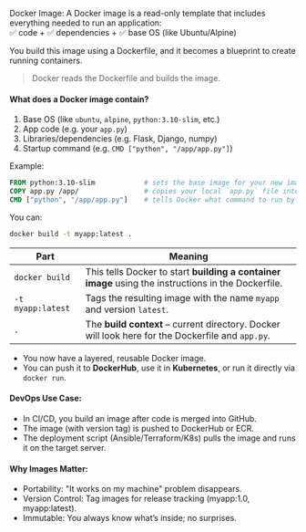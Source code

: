 Docker Image:
A Docker image is a read-only template that includes everything needed to run an application:  
✅ code + ✅ dependencies + ✅ base OS (like Ubuntu/Alpine)  

You build this image using a Dockerfile, and it becomes a blueprint to create running containers.
> Docker reads the Dockerfile and builds the image.

#### What does a Docker image contain?
1. Base OS (like `ubuntu`, `alpine`, `python:3.10-slim`, etc.)
2. App code (e.g. your `app.py`)
3. Libraries/dependencies (e.g. Flask, Django, numpy)
4. Startup command (e.g. `CMD ["python", "/app/app.py"]`)

Example:
```Dockerfile
FROM python:3.10-slim            # sets the base image for your new image.
COPY app.py /app/                # copies your local `app.py` file into the Docker image
CMD ["python", "/app/app.py"]    # tells Docker what command to run by default when the container starts
```
You can:
```bash
docker build -t myapp:latest .
```
| Part              | Meaning                                                                                             |
| ----------------- | --------------------------------------------------------------------------------------------------- |
| `docker build`    | This tells Docker to start **building a container image** using the instructions in the Dockerfile. |
| `-t myapp:latest` | Tags the resulting image with the name `myapp` and version `latest`.                                |
| `.`               | The **build context** – current directory. Docker will look here for the Dockerfile and `app.py`.   |

- You now have a layered, reusable Docker image.
- You can push it to **DockerHub**, use it in **Kubernetes**, or run it directly via `docker run`.

#### DevOps Use Case:
- In CI/CD, you build an image after code is merged into GitHub.
- The image (with version tag) is pushed to DockerHub or ECR.
- The deployment script (Ansible/Terraform/K8s) pulls the image and runs it on the target server.

#### Why Images Matter:
- Portability: "It works on my machine" problem disappears.
- Version Control: Tag images for release tracking (myapp:1.0, myapp:latest).
- Immutable: You always know what’s inside; no surprises.

